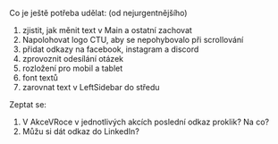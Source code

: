Co je ještě potřeba udělat: (od nejurgentnějšího)

1) zjistit, jak měnit text v Main a ostatní zachovat
2) Napolohovat logo CTU, aby se nepohybovalo při scrollování
3) přidat odkazy na facebook, instagram a discord
4) zprovoznit odesílání otázek
5) rozložení pro mobil a tablet
6) font textů
7) zarovnat text v LeftSidebar do středu


Zeptat se:
1) V AkceVRoce v jednotlivých akcích poslední odkaz proklik? Na co?
2) Můžu si dát odkaz do LinkedIn?